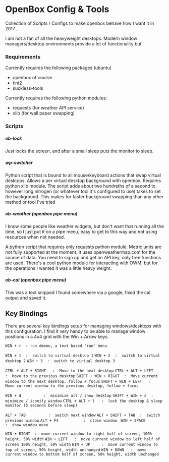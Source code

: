# OpenBox Config & Tools

Collection of Scripts / Configs to make openbox behave how I want it in 2017...

I am not a fan of all the heavyweight desktops. Modern window managers/desktop environments provide a lot of functionality but 

### Requirements

Currently requires the following packages (ubuntu)
* openbox of course
* tint2
* suckless-tools

Currently requires the following python modules:
* requests (for weather API service)
* xlib (for wall paper swapping)

### Scripts
##### ob-lock

Just locks the screen, and after a small sleep puts the monitor to sleep. 

##### wp-switcher

Python script that is bound to all mouse/keyboard actions that swap virtual desktops. Allows a per virtual desktop background with openbox. Requires python xlib module. The script adds about two hundreths of a second to however long nitrogen (or whatever tool it's configured to use) takes to set the background. This makes for faster background swapping than any other method or tool I've tried

##### ob-weather (openbox pipe menu)

I know some people like weather widgets, but don't want that running all the time, so I just put it on a pipe menu, easy to get to this way and not using resources when not needed.

A python script that requires only requests python module. Metric units are not fully supported at the moment. It uses openweathermap.com for the source of data. You need to sign up and get an API key, only free functions are used. There's a cool python module for interacting with OWM, but for the operations I wanted it was a little heavy weight.

##### ob-cal (openbox pipe menu)

This was a text snipped I found somewhere via a google, fixed the cal output and saved it.

## Key Bindings

There are several key bindings setup for managing windows/desktops with this configuration. I find it very handy to be able to manage window positions in a 4x4 grid with the Win + Arrow keys. 

`WIN + r  : run dmenu, a text based 'run' menu`

`WIN + 1  :  switch to virtual desktop 1`
`WIN + 2  :  switch to virtual desktop 2`
`WIN + 3  :  switch to virtual desktop 3`

`CTRL + ALT + RIGHT   :  Move to the next desktop`
`CTRL + ALT + LEFT    :  Move to the previous desktop`
`SHIFT + WIN + RIGHT  :  Move current window to the next desktop, follow + focus`
`SHIFT + WIN + LEFT   :  Move current window to the previous desktop, follow + focus`

`WIN + d          :  minimize all / show desktop`
`SHIFT + WIN + d  :  minimize / iconify window`
`CTRL + ALT + l   :  lock the desktop & sleep monitor (5 seconds before sleep)`

`ALT + TAB          :  switch next window`
`ALT + SHIFT + TAB  :  switch previous window`
`ALT + F4           :  close window `
`WIN + SPACE        :  show window menu`

`WIN + RIGHT  :  move current window to right half of screen, 100% height, 50% width`
`WIN + LEFT   :  move current window to left half of screen 100% height, 50% width`
`WIN + UP     :  move current window to top of screen, 50% height, width unchanged`
`WIN + DOWN   :  move current window to bottom half of screen, 50% height, width unchanged`

